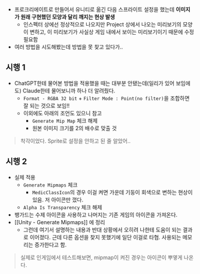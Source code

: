 - 프로크리에이트로 만들어서 유니티로 옮긴 다음 스프라이트 설정을 했는데 **이미지가 원래 구현했던 모양과 달리 깨지는 현상 발생**
	- 인스펙터 상에선 정상적으로 나오지만 Project 상에서 나오는 미리보기의 모양이 변하고, 이 미리보기가 사실상 게임 내에서 보이는 미리보기이기 때문에 수정 필요함
- 여러 방법을 시도해봤는데 방법을 못 찾고 있다가..

## 시행 1

- ChatGPT한테 물어본 방법을 적용했을 때는 대부분 안됐는데(일리가 있어 보임에도) Claude한테 물어보니까 하나 더 알려줬다. 
	- `Format - RGBA 32 bit` + `Filter Mode : Point(no filter)`을 조합하면 잘 되는 것으로 보임!!
	- 이외에도 아래의 조언도 있으니 참고 
		- `Generate Mip Map`  체크 해제
		- 원본 이미지 크기를 2의 배수로 맞출 것

> 착각이었다. Sprite로 설정을 안하고 된 줄 알았어..


## 시행 2

- 실제 적용
	- `Generate Mipmaps` 체크
		- `MedicClassIcon`의 경우 이걸 켜면 가운데 기둥이 회색으로 변하는 현상이 있음. 저 아이콘만 껐다.
	- `Alpha Is Transparency` 체크 해제
- 뱅가드는 수제 아이콘을 사용하고 나머지는 기존 게임의 아이콘을 가져온다.
- [[Unity - Generate Mipmaps]] 에 정리
	- 그런데 여기서 설명하는 내용과 반대 상황에서 오히려 나한테 도움이 되는 결과로 이어졌다. 근데 다른 옵션을 찾지 못했기에 일단 이걸로 타협. 사용되는 메모리는 증가한다고 함.

> 실제로 인게임에서 테스트해보면, mipmap이 켜진 경우는 아이콘이 뿌옇게 나온다.


